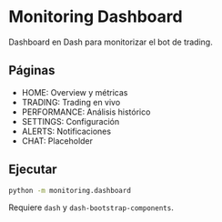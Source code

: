 # Monitoring Dashboard

Dashboard en Dash para monitorizar el bot de trading.

## Páginas
- HOME: Overview y métricas
- TRADING: Trading en vivo
- PERFORMANCE: Análisis histórico
- SETTINGS: Configuración
- ALERTS: Notificaciones
- CHAT: Placeholder

## Ejecutar
```bash
python -m monitoring.dashboard
```

Requiere `dash` y `dash-bootstrap-components`.


